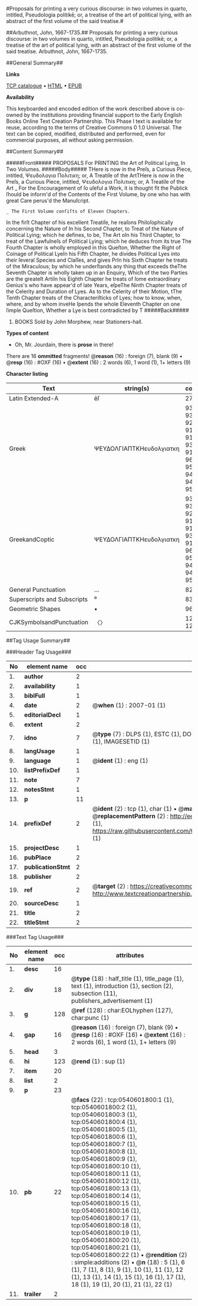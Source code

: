 #Proposals for printing a very curious discourse: in two volumes in quarto, intitled, Pseudologia politikē; or, a treatise of the art of political lying, with an abstract of the first volume of the said treatise.#

##Arbuthnot, John, 1667-1735.##
Proposals for printing a very curious discourse: in two volumes in quarto, intitled, Pseudologia politikē; or, a treatise of the art of political lying, with an abstract of the first volume of the said treatise.
Arbuthnot, John, 1667-1735.

##General Summary##

**Links**

[TCP catalogue](http://www.ota.ox.ac.uk/tcp/)  • 
[HTML](http://tei.it.ox.ac.uk/tcp/Texts-HTML/free/004/004847084.html)  • 
[EPUB](http://tei.it.ox.ac.uk/tcp/Texts-EPUB/free/004/004847084.epub)

**Availability**

This keyboarded and encoded edition of the
	       work described above is co-owned by the institutions
	       providing financial support to the Early English Books
	       Online Text Creation Partnership. This Phase I text is
	       available for reuse, according to the terms of Creative
	       Commons 0 1.0 Universal. The text can be copied,
	       modified, distributed and performed, even for
	       commercial purposes, all without asking permission.


##Content Summary##

#####Front#####
PROPOSALS
For PRINTING the
Art of Political Lying,
In Two Volumes.
#####Body#####
THere is now in the Preſs, a Curious
Piece, intitled, Ψευδολογια Πολιτικη;
or, A Treatiſe of the ArtTHere is now in the Preſs, a Curious
Piece, intitled, Ψευδολογια Πολιτικη;
or, A Treatiſe of the Art
    _ For the Encouragement of ſo uſeful a Work, it is
thought fit the Publick ſhould be inform'd of
the Contents of the First Volume, by one who
has with great Care perus'd the Manuſcript.

    _ The First Volume conſiſts of Eleven Chapters.
In the firſt Chapter of his excellent Treatiſe,
he reaſons Philoſophically concerning the
Nature of In his Second Chapter, to Treat of the
Nature of Political Lying; which he defines,
to be, The Art oIn his Third Chapter, to treat of the Lawfulneſs
of Political Lying; which he deduces
from its true The Fourth Chapter is wholly employed
in this Queſton, Whether the Right of Coinage
of Political LyeIn his Fifth Chapter, he divides Political
Lyes into their ſeveral Species and Claſſes,
and gives PrIn his Sixth Chapter he treats of the Miraculous;
by which he underſtands any thing
that exceeds theThe Seventh Chapter is wholly taken up
in an Enquiry, Which of the two Parties are
the greateſt ArtiIn his Eighth Chapter he treats of ſome
extraordinary Genius's who have appear'd of
late Years, eſpeThe Ninth Chapter treats of the Celerity
and Duration of Lyes. As to the Celerity
of their Motion, tThe Tenth Chapter treats of the Characteriſticks
of Lyes; how to know, when,
where, and by whom inveHe ſpends the whole Eleventh Chapter on
one ſimple Queſtion, Whether a Lye is best
contradicted by T
#####Back#####

1. BOOKS Sold by John Morphew,
near Stationers-hall.

**Types of content**

  * Oh, Mr. Jourdain, there is **prose** in there!

There are 16 **ommitted** fragments! 
 @__reason__ (16) : foreign (7), blank (9)  •  @__resp__ (16) : #OXF (16)  •  @__extent__ (16) : 2 words (6), 1 word (1), 1+ letters (9)

**Character listing**


|Text|string(s)|codepoint(s)|
|---|---|---|
|Latin Extended-A|ēſ|275 383|
|Greek|ΨΕΥΔΟΛΓΙΑΠΤΚΗευδολγιατκη|936 917 933 916 927 923 915 921 913 928 932 922 919 949 965 948 959 955 947 953 945 964 954 951|
|GreekandCoptic|ΨΕΥΔΟΛΓΙΑΠΤΚΗευδολγιατκη|936 917 933 916 927 923 915 921 913 928 932 922 919 949 965 948 959 955 947 953 945 964 954 951|
|General Punctuation|…|8230|
|Superscripts             and Subscripts|⁰|8304|
|Geometric Shapes|▪|9642|
|CJKSymbolsandPunctuation|〈〉|12296 12297|

##Tag Usage Summary##

###Header Tag Usage###

|No|element name|occ|attributes|
|---|---|---|---|
|1.|__author__|2||
|2.|__availability__|1||
|3.|__biblFull__|1||
|4.|__date__|2| @__when__ (1) : 2007-01 (1)|
|5.|__editorialDecl__|1||
|6.|__extent__|2||
|7.|__idno__|7| @__type__ (7) : DLPS (1), ESTC (1), DOCNO (1), TCP (1), GALEDOCNO (1), CONTENTSET (1), IMAGESETID (1)|
|8.|__langUsage__|1||
|9.|__language__|1| @__ident__ (1) : eng (1)|
|10.|__listPrefixDef__|1||
|11.|__note__|7||
|12.|__notesStmt__|1||
|13.|__p__|11||
|14.|__prefixDef__|2| @__ident__ (2) : tcp (1), char (1)  •  @__matchPattern__ (2) : ([0-9\-]+):([0-9IVX]+) (1), (.+) (1)  •  @__replacementPattern__ (2) : http://eebo.chadwyck.com/downloadtiff?vid=$1&page=$2 (1), https://raw.githubusercontent.com/textcreationpartnership/Texts/master/tcpchars.xml#$1 (1)|
|15.|__projectDesc__|1||
|16.|__pubPlace__|2||
|17.|__publicationStmt__|2||
|18.|__publisher__|2||
|19.|__ref__|2| @__target__ (2) : https://creativecommons.org/publicdomain/zero/1.0/ (1), http://www.textcreationpartnership.org/docs/. (1)|
|20.|__sourceDesc__|1||
|21.|__title__|2||
|22.|__titleStmt__|2||


###Text Tag Usage###

|No|element name|occ|attributes|
|---|---|---|---|
|1.|__desc__|16||
|2.|__div__|18| @__type__ (18) : half_title (1), title_page (1), text (1), introduction (1), section (2), subsection (11), publishers_advertisement (1)|
|3.|__g__|128| @__ref__ (128) : char:EOLhyphen (127), char:punc (1)|
|4.|__gap__|16| @__reason__ (16) : foreign (7), blank (9)  •  @__resp__ (16) : #OXF (16)  •  @__extent__ (16) : 2 words (6), 1 word (1), 1+ letters (9)|
|5.|__head__|3||
|6.|__hi__|123| @__rend__ (1) : sup (1)|
|7.|__item__|20||
|8.|__list__|2||
|9.|__p__|23||
|10.|__pb__|22| @__facs__ (22) : tcp:0540601800:1 (1), tcp:0540601800:2 (1), tcp:0540601800:3 (1), tcp:0540601800:4 (1), tcp:0540601800:5 (1), tcp:0540601800:6 (1), tcp:0540601800:7 (1), tcp:0540601800:8 (1), tcp:0540601800:9 (1), tcp:0540601800:10 (1), tcp:0540601800:11 (1), tcp:0540601800:12 (1), tcp:0540601800:13 (1), tcp:0540601800:14 (1), tcp:0540601800:15 (1), tcp:0540601800:16 (1), tcp:0540601800:17 (1), tcp:0540601800:18 (1), tcp:0540601800:19 (1), tcp:0540601800:20 (1), tcp:0540601800:21 (1), tcp:0540601800:22 (1)  •  @__rendition__ (2) : simple:additions (2)  •  @__n__ (18) : 5 (1), 6 (1), 7 (1), 8 (1), 9 (1), 10 (1), 11 (1), 12 (1), 13 (1), 14 (1), 15 (1), 16 (1), 17 (1), 18 (1), 19 (1), 20 (1), 21 (1), 22 (1)|
|11.|__trailer__|2||
